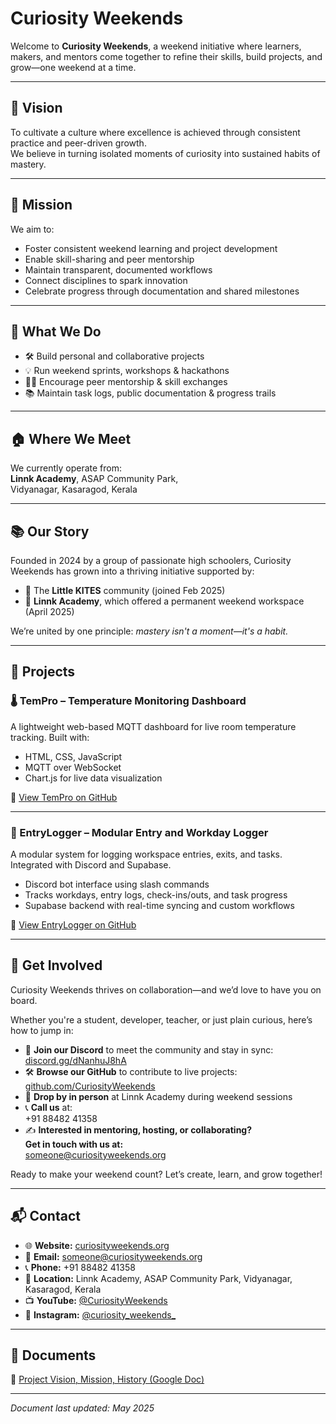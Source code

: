 # Curiosity Weekends

Welcome to **Curiosity Weekends**, a weekend initiative where learners, makers, and mentors come together to refine their skills, build projects, and grow—one weekend at a time.

---

## 🎯 Vision

To cultivate a culture where excellence is achieved through consistent practice and peer-driven growth.  
We believe in turning isolated moments of curiosity into sustained habits of mastery.

---

## 🚀 Mission

We aim to:

- Foster consistent weekend learning and project development  
- Enable skill-sharing and peer mentorship  
- Maintain transparent, documented workflows  
- Connect disciplines to spark innovation  
- Celebrate progress through documentation and shared milestones

---

## 🧭 What We Do

- 🛠️ Build personal and collaborative projects  
- 💡 Run weekend sprints, workshops & hackathons  
- 🧑‍🏫 Encourage peer mentorship & skill exchanges  
- 📚 Maintain task logs, public documentation & progress trails

---

## 🏠 Where We Meet

We currently operate from:  
**Linnk Academy**, ASAP Community Park,  
Vidyanagar, Kasaragod, Kerala

---

## 📚 Our Story

Founded in 2024 by a group of passionate high schoolers, Curiosity Weekends has grown into a thriving initiative supported by:

- 📌 The **Little KITES** community (joined Feb 2025)  
- 🏫 **Linnk Academy**, which offered a permanent weekend workspace (April 2025)

We’re united by one principle: *mastery isn't a moment—it's a habit.*

---

## 🧪 Projects

### 🌡️ TemPro – Temperature Monitoring Dashboard

A lightweight web-based MQTT dashboard for live room temperature tracking. Built with:

- HTML, CSS, JavaScript  
- MQTT over WebSocket  
- Chart.js for live data visualization

🔗 [View TemPro on GitHub](https://github.com/CuriosityWeekends/TemPro)

---

### 🧾 EntryLogger – Modular Entry and Workday Logger

A modular system for logging workspace entries, exits, and tasks. Integrated with Discord and Supabase.

- Discord bot interface using slash commands  
- Tracks workdays, entry logs, check-ins/outs, and task progress  
- Supabase backend with real-time syncing and custom workflows

🔗 [View EntryLogger on GitHub](https://github.com/hadinah/entrylogger)

---

## 👋 Get Involved

Curiosity Weekends thrives on collaboration—and we’d love to have you on board.

Whether you're a student, developer, teacher, or just plain curious, here’s how to jump in:

- 💬 **Join our Discord** to meet the community and stay in sync:  
  [discord.gg/dNanhuJ8hA](https://discord.gg/dNanhuJ8hA)
- 🛠️ **Browse our GitHub** to contribute to live projects:  
  [github.com/CuriosityWeekends](https://github.com/CuriosityWeekends)
- 📍 **Drop by in person** at Linnk Academy during weekend sessions
- 📞 **Call us** at:  
  +91 88482 41358
- ✍️ **Interested in mentoring, hosting, or collaborating?**  
  **Get in touch with us at:**  
  [someone@curiosityweekends.org](mailto:someone@curiosityweekends.org)

Ready to make your weekend count? Let’s create, learn, and grow together!

---

## 📬 Contact

- 🌐 **Website:** [curiosityweekends.org](https://curiosityweekends.org)
- 📧 **Email:** [someone@curiosityweekends.org](mailto:someone@curiosityweekends.org)
- 📞 **Phone:** +91 88482 41358
- 📍 **Location:** Linnk Academy, ASAP Community Park, Vidyanagar, Kasaragod, Kerala
- 📺 **YouTube:** [@CuriosityWeekends](http://www.youtube.com/@CuriosityWeekends)
- 📸 **Instagram:** [@curiosity_weekends_](https://www.instagram.com/curiosity_weekends_)

---

## 🧾 Documents
📎 [Project Vision, Mission, History (Google Doc)](https://docs.google.com/document/d/1AQBR9b4u64WEr12wuGIAKOziD6_G0VblnG8KJYWsKY4/edit?tab=t.0#heading=h.t2uirk11xwo4)

---

*Document last updated: May 2025*

